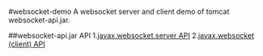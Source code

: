 #websocket-demo
A websocket server and client demo of tomcat websocket-api.jar.

##websocket-api.jar API
1.[javax.websocket.server API](http://docs.oracle.com/javaee/7/api/javax/websocket/server/package-summary.html)
2.[javax.websocket (client) API](http://docs.oracle.com/javaee/7/api/javax/websocket/package-summary.html)